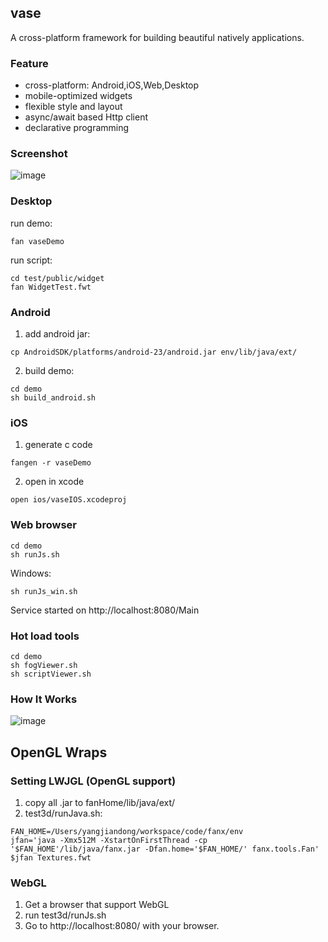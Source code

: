 ## vase

A cross-platform framework for building beautiful natively applications.

### Feature
- cross-platform: Android,iOS,Web,Desktop
- mobile-optimized widgets
- flexible style and layout
- async/await based Http client
- declarative programming

### Screenshot

![image](https://raw.githubusercontent.com/fanx-dev/vase/master/res/snap.png)

### Desktop
  run demo:
  ```
  fan vaseDemo
  ```
  run script:
  ```
  cd test/public/widget
  fan WidgetTest.fwt
  ```

### Android
  1. add android jar:
  ```
  cp AndroidSDK/platforms/android-23/android.jar env/lib/java/ext/
  ```
  2. build demo:
  ```
  cd demo
  sh build_android.sh
  ```

### iOS
  1. generate c code
  ```
  fangen -r vaseDemo
  
  ```
  2. open in xcode
  ```
  open ios/vaseIOS.xcodeproj
  ```

### Web browser
  ```
  cd demo
  sh runJs.sh
  ```
  Windows:
  ```
  sh runJs_win.sh
  ```
  Service started on http://localhost:8080/Main



### Hot load tools
```
cd demo
sh fogViewer.sh
sh scriptViewer.sh
```


### How It Works

![image](https://raw.githubusercontent.com/fanx-dev/vase/master/res/architecture.png)



## OpenGL Wraps

### Setting LWJGL (OpenGL support)
1. copy all .jar to fanHome/lib/java/ext/
2. test3d/runJava.sh:
  ```
  FAN_HOME=/Users/yangjiandong/workspace/code/fanx/env
  jfan='java -Xmx512M -XstartOnFirstThread -cp '$FAN_HOME'/lib/java/fanx.jar -Dfan.home='$FAN_HOME/' fanx.tools.Fan'
  $jfan Textures.fwt
  ```

### WebGL
1. Get a browser that support WebGL
2. run test3d/runJs.sh
3. Go to http://localhost:8080/ with your browser.
